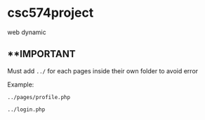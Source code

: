 # csc574project

web dynamic

## **IMPORTANT

Must add `../` for each pages inside their own folder to avoid error

Example:

`../pages/profile.php`

`../login.php`
